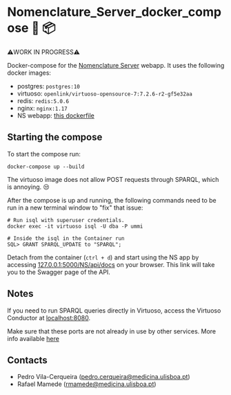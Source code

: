# Nomenclature_Server_docker_compose :whale2: :package:

:warning:WORK IN PROGRESS:warning:

Docker-compose for the [Nomenclature Server](https://github.com/B-UMMI/Nomenclature_Server) webapp.
It uses the following docker images: 
* postgres: `postgres:10`
* virtuoso: `openlink/virtuoso-opensource-7:7.2.6-r2-gf5e32aa`
* redis: `redis:5.0.6`  
* nginx: `nginx:1.17`
* NS webapp: [this dockerfile](https://github.com/B-UMMI/Nomenclature_Server_docker_compose/blob/master/Dockerfile)


## Starting the compose 
To start the compose run:
```
docker-compose up --build
```

The virtuoso image does not allow POST requests through SPARQL, which is annoying. :unamused:

After the compose is up and running, the following commands need to be run in a new terminal window to "fix" that issue:

```
# Run isql with superuser credentials.
docker exec -it virtuoso isql -U dba -P ummi

# Inside the isql in the Container run
SQL> GRANT SPARQL_UPDATE to "SPARQL";
```
Detach from the container (`ctrl + d`) and start using the NS app by accessing [127.0.0.1:5000/NS/api/docs](http://127.0.0.1:5000/NS/api/docs) on your browser. This link will take you to the Swagger page of the API.


## Notes
If you need to run SPARQL queries directly in Virtuoso, access the Virtuoso Conductor at  [localhost:8080](http://localhost:8890/).

Make sure that these ports are not already in use by other services. More info available [here](https://www.cyberciti.biz/faq/unix-linux-check-if-port-is-in-use-command/)


## Contacts 
* Pedro Vila-Cerqueira (pedro.cerqueira@medicina.ulisboa.pt)
* Rafael Mamede (rmamede@medicina.ulisboa.pt)
